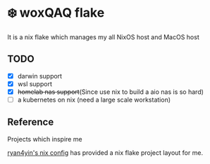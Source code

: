 # :snowflake: woxQAQ flake

It is a nix flake which manages my all NixOS host and MacOS host

## TODO

- [x] darwin support
- [x] wsl support
- [x] ~~homelab nas support~~(Since use nix to build a aio nas is so hard)
- [ ] a kubernetes on nix (need a large scale workstation)

## Reference

Projects which inspire me

[ryan4yin's nix config](https://github.com/ryan4yin/nix-config) has provided a nix flake project layout for me.
